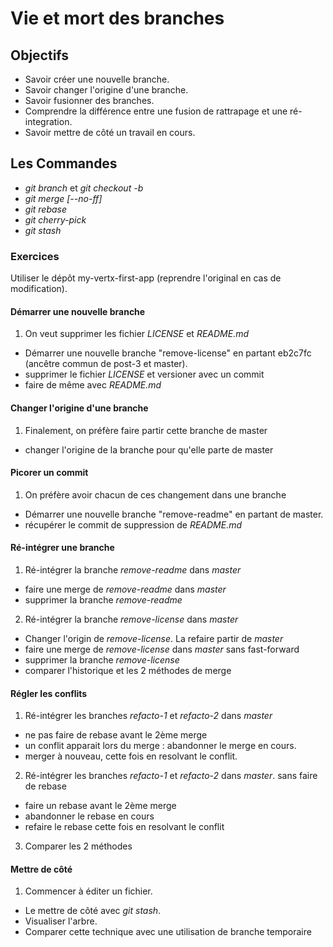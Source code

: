 Vie et mort des branches
========================

Objectifs
---------
- Savoir créer une nouvelle branche.
- Savoir changer l'origine d'une branche.
- Savoir fusionner des branches.
- Comprendre la différence entre une fusion de rattrapage et une ré-integration.
- Savoir mettre de côté un travail en cours.

Les Commandes
-------------
- *git branch* et *git checkout -b*
- *git merge [--no-ff]*
- *git rebase*
- *git cherry-pick*
- *git stash*

### Exercices ###
Utiliser le dépôt my-vertx-first-app (reprendre l'original en cas de modification).

#### Démarrer une nouvelle branche ####
1. On veut supprimer les fichier *LICENSE* et *README.md*
  - Démarrer une nouvelle branche "remove-license" en partant eb2c7fc (ancêtre commun de post-3 et master).
  - supprimer le fichier *LICENSE* et versioner avec un commit
  - faire de même avec *README.md*

#### Changer l'origine d'une branche ####
1. Finalement, on préfère faire partir cette branche de master
  - changer l'origine de la branche pour qu'elle parte de master

#### Picorer un commit ####
1. On préfère avoir chacun de ces changement dans une branche
  - Démarrer une nouvelle branche "remove-readme" en partant de master.
  - récupérer le commit de suppression de *README.md*

#### Ré-intégrer une branche ####
1. Ré-intégrer la branche *remove-readme* dans *master*
  - faire une merge de *remove-readme* dans *master*
  - supprimer la branche *remove-readme*
2. Ré-intégrer la branche *remove-license* dans *master*
  - Changer l'origin de *remove-license*. La refaire partir de *master*
  - faire une merge de *remove-license* dans *master* sans fast-forward
  - supprimer la branche *remove-license*
  - comparer l'historique et les 2 méthodes de merge

#### Régler les conflits ####
1. Ré-intégrer les branches *refacto-1* et *refacto-2* dans *master* 
  - ne pas faire de rebase avant le 2ème merge
  - un conflit apparait lors du merge : abandonner le merge en cours.
  - merger à nouveau, cette fois en resolvant le conflit.
2. Ré-intégrer les branches *refacto-1* et *refacto-2* dans *master*. sans faire de rebase
  - faire un rebase avant le 2ème merge
  - abandonner le rebase en cours
  - refaire le rebase cette fois en resolvant le conflit
3. Comparer les 2 méthodes

#### Mettre de côté ####
1. Commencer à éditer un fichier. 
  - Le mettre de côté avec *git stash*.
  - Visualiser l'arbre.
  - Comparer cette technique avec une utilisation de branche temporaire
  


